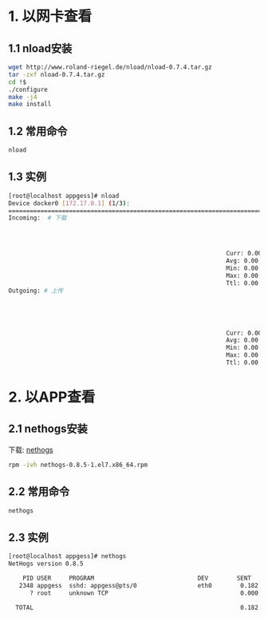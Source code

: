 # 1. 以网卡查看

## 1.1 nload安装

```bash
wget http://www.roland-riegel.de/nload/nload-0.7.4.tar.gz
tar -zxf nload-0.7.4.tar.gz
cd !$
./configure
make -j4
make install
```

## 1.2 常用命令

```bash
nload
```

## 1.3 实例

```bash
[root@localhost appgess]# nload
Device docker0 [172.17.0.1] (1/3):
=========================================================================================
Incoming:  # 下载




                                                             Curr: 0.00 Bit/s  # 当前下载
                                                             Avg: 0.00 Bit/s  # 平均
                                                             Min: 0.00 Bit/s  # 最小
                                                             Max: 0.00 Bit/s  # 最大
                                                             Ttl: 0.00 Byte  # 生存统计
Outgoing: # 上传





                                                             Curr: 0.00 Bit/s
                                                             Avg: 0.00 Bit/s
                                                             Min: 0.00 Bit/s
                                                             Max: 0.00 Bit/s
                                                             Ttl: 0.00 Byte
```



# 2. 以APP查看

## 2.1 nethogs安装

下载: [nethogs](.image/05-%E6%B5%81%E9%87%8F%E5%8D%A0%E7%94%A8%E6%9F%A5%E8%AF%A2/nethogs-0.8.5-1.el7.x86_64.rpm)

```bash
rpm -ivh nethogs-0.8.5-1.el7.x86_64.rpm
```

## 2.2 常用命令

```bash
nethogs
```

## 2.3 实例

```bash
[root@localhost appgess]# nethogs
NetHogs version 0.8.5

    PID USER     PROGRAM                             DEV        SENT      RECEIVED       
   2348 appgess  sshd: appgess@pts/0                 eth0        0.182       0.059 KB/sec
      ? root     unknown TCP                                     0.000       0.000 KB/sec

  TOTAL                                                          0.182       0.059 KB/sec
```